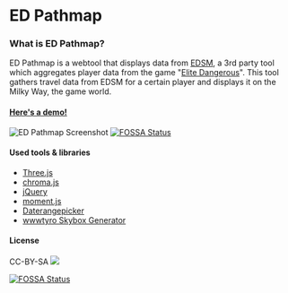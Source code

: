 # ED Pathmap
### What is ED Pathmap?
ED Pathmap is a webtool that displays data from [EDSM](https://www.edsm.net/), a 3rd party tool which aggregates player data from the game "[Elite Dangerous](https://www.elitedangerous.com/)". This tool gathers travel data from EDSM for a certain player and displays it on the Milky Way, the game world. 

#### [Here's a  demo!](https://waldemarlehner.github.io/ED_PathMap/)

![ED Pathmap Screenshot](https://i.imgur.com/tFbZOA7.png)
[![FOSSA Status](https://app.fossa.io/api/projects/git%2Bgithub.com%2FWaldemarLehner%2FED_PathMap.svg?type=shield)](https://app.fossa.io/projects/git%2Bgithub.com%2FWaldemarLehner%2FED_PathMap?ref=badge_shield)

#### Used tools & libraries
- [Three.js](https://threejs.org/) 
- [chroma.js](https://gka.github.io/chroma.js/)
- [jQuery](https://jquery.com/)
- [moment.js](https://momentjs.com/)
- [Daterangepicker](http://www.daterangepicker.com)
- [wwwtyro Skybox Generator](https://wwwtyro.github.io/space-3d)
 
#### License
CC-BY-SA
![](https://i.creativecommons.org/l/by-sa/4.0/88x31.png)


[![FOSSA Status](https://app.fossa.io/api/projects/git%2Bgithub.com%2FWaldemarLehner%2FED_PathMap.svg?type=large)](https://app.fossa.io/projects/git%2Bgithub.com%2FWaldemarLehner%2FED_PathMap?ref=badge_large)